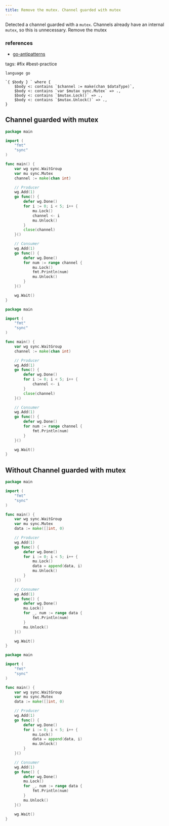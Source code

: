 ```yaml
---
title: Remove the mutex. Channel guarded with mutex
---
```


Detected a channel guarded with a `mutex`. Channels already have an internal `mutex`, so this is unnecessary. Remove the mutex

### references

- [go-antipatterns](https://hackmysql.com/golang/go-antipatterns/#guarded-channel)

tags: #fix #best-practice

```grit
language go

`{ $body } ` where {
    $body <: contains `$channel := make(chan $dataType)`,
    $body <: contains `var $mutax sync.Mutex` => .,
    $body <: contains `$mutax.Lock()` => .,
    $body <: contains `$mutax.Unlock()` => .,
}
```

## Channel guarded with mutex

```go
package main

import (
	"fmt"
	"sync"
)

func main() {
	var wg sync.WaitGroup
	var mu sync.Mutex
	channel := make(chan int)

	// Producer
	wg.Add(1)
	go func() {
		defer wg.Done()
		for i := 0; i < 5; i++ {
			mu.Lock()
			channel <- i
			mu.Unlock()
		}
		close(channel)
	}()

	// Consumer
	wg.Add(1)
	go func() {
		defer wg.Done()
		for num := range channel {
			mu.Lock()
			fmt.Println(num)
			mu.Unlock()
		}
	}()

	wg.Wait()
}
```

```go
package main

import (
	"fmt"
	"sync"
)

func main() {
	var wg sync.WaitGroup
	channel := make(chan int)

	// Producer
	wg.Add(1)
	go func() {
		defer wg.Done()
		for i := 0; i < 5; i++ {
			channel <- i
		}
		close(channel)
	}()

	// Consumer
	wg.Add(1)
	go func() {
		defer wg.Done()
		for num := range channel {
			fmt.Println(num)
		}
	}()

	wg.Wait()
}
```

## Without Channel guarded with mutex

```go
package main

import (
	"fmt"
	"sync"
)

func main() {
	var wg sync.WaitGroup
	var mu sync.Mutex
	data := make([]int, 0)

	// Producer
	wg.Add(1)
	go func() {
		defer wg.Done()
		for i := 0; i < 5; i++ {
			mu.Lock()
			data = append(data, i)
			mu.Unlock()
		}
	}()

	// Consumer
	wg.Add(1)
	go func() {
		defer wg.Done()
		mu.Lock()
		for _, num := range data {
			fmt.Println(num)
		}
		mu.Unlock()
	}()

	wg.Wait()
}
```

```go
package main

import (
	"fmt"
	"sync"
)

func main() {
	var wg sync.WaitGroup
	var mu sync.Mutex
	data := make([]int, 0)

	// Producer
	wg.Add(1)
	go func() {
		defer wg.Done()
		for i := 0; i < 5; i++ {
			mu.Lock()
			data = append(data, i)
			mu.Unlock()
		}
	}()

	// Consumer
	wg.Add(1)
	go func() {
		defer wg.Done()
		mu.Lock()
		for _, num := range data {
			fmt.Println(num)
		}
		mu.Unlock()
	}()

	wg.Wait()
}
```
